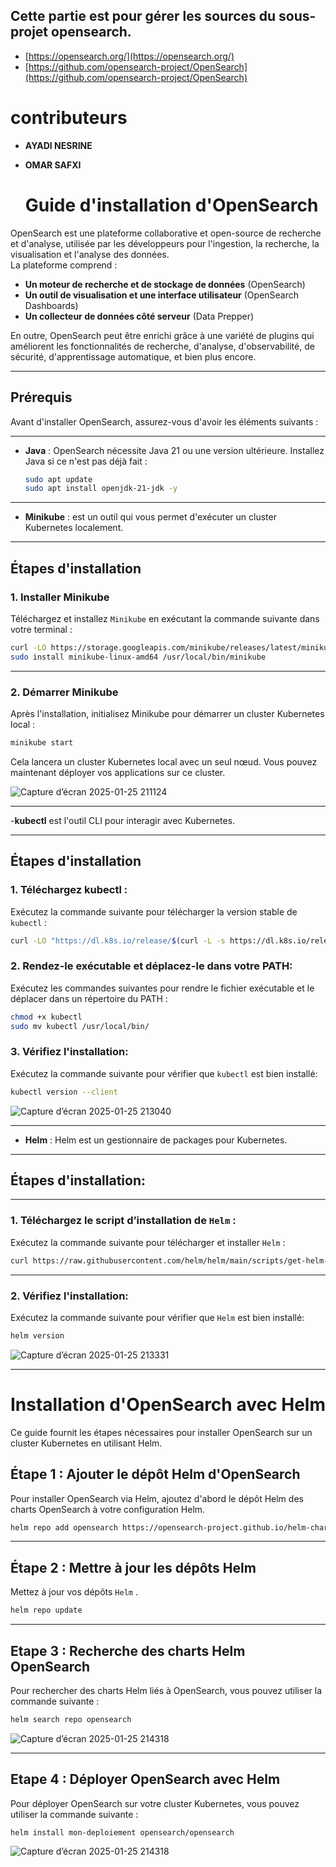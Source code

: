 ## Cette partie est pour gérer les sources du sous-projet opensearch.
- [https://opensearch.org/](https://opensearch.org/)
- [https://github.com/opensearch-project/OpenSearch](https://github.com/opensearch-project/OpenSearch)

# contributeurs
- **AYADI NESRINE**
- **OMAR SAFXI**

  # Guide d'installation d'OpenSearch

OpenSearch est une plateforme collaborative et open-source de recherche et d'analyse, utilisée par les développeurs pour l'ingestion, la recherche, la visualisation et l'analyse des données.  
La plateforme comprend :  
- **Un moteur de recherche et de stockage de données** (OpenSearch)  
- **Un outil de visualisation et une interface utilisateur** (OpenSearch Dashboards)  
- **Un collecteur de données côté serveur** (Data Prepper)  

En outre, OpenSearch peut être enrichi grâce à une variété de plugins qui améliorent les fonctionnalités de recherche, d'analyse, d'observabilité, de sécurité, d'apprentissage automatique, et bien plus encore.

---

## Prérequis

Avant d'installer OpenSearch, assurez-vous d'avoir les éléments suivants :

---

- **Java** : OpenSearch nécessite Java 21 ou une version ultérieure. Installez Java si ce n'est pas déjà fait :
  ```bash
  sudo apt update
  sudo apt install openjdk-21-jdk -y
  ```
---

- **Minikube** : est un outil qui vous permet d'exécuter un cluster Kubernetes localement.

---

## Étapes d'installation

### 1. Installer Minikube

Téléchargez et installez `Minikube` en exécutant la commande suivante dans votre terminal :
```bash
curl -LO https://storage.googleapis.com/minikube/releases/latest/minikube-linux-amd64
sudo install minikube-linux-amd64 /usr/local/bin/minikube
```
---

### 2. Démarrer Minikube

Après l'installation, initialisez Minikube pour démarrer un cluster Kubernetes local :
```bash
minikube start
```
Cela lancera un cluster Kubernetes local avec un seul nœud. Vous pouvez maintenant déployer vos applications sur ce cluster.

![Capture d’écran 2025-01-25 211124](https://github.com/user-attachments/assets/9f0b481f-20e1-4c8a-a34f-52da93dc2f74)

---

-**kubectl** est l'outil CLI pour interagir avec Kubernetes.

---

## Étapes d'installation

### 1. Téléchargez kubectl :

Exécutez la commande suivante pour télécharger la version stable de `kubectl` :

```bash
curl -LO "https://dl.k8s.io/release/$(curl -L -s https://dl.k8s.io/release/stable.txt)/bin/linux/amd64/kubectl"
```

### 2. Rendez-le exécutable et déplacez-le dans votre PATH:

Exécutez les commandes suivantes pour rendre le fichier exécutable et le déplacer dans un répertoire du PATH :

```bash
chmod +x kubectl
sudo mv kubectl /usr/local/bin/
```

### 3. Vérifiez l'installation:

Exécutez la commande suivante pour vérifier que `kubectl` est bien installé:

```bash
kubectl version --client
```

![Capture d’écran 2025-01-25 213040](https://github.com/user-attachments/assets/14f8e4fc-7c90-4ecc-ad2e-449600a7d134)

---

- **Helm** : Helm est un gestionnaire de packages pour Kubernetes.

---

## Étapes d'installation:

---

### 1. Téléchargez le script d’installation de `Helm` :

Exécutez la commande suivante pour télécharger et installer `Helm` :

```bash
curl https://raw.githubusercontent.com/helm/helm/main/scripts/get-helm-3 | bash
```

---

### 2. Vérifiez l'installation:

Exécutez la commande suivante pour vérifier que `Helm` est bien installé:

```bash
helm version 
```
![Capture d’écran 2025-01-25 213331](https://github.com/user-attachments/assets/3f1f1f58-9a5e-4e66-aaaa-2be80fcb61df)

---

# Installation d'OpenSearch avec Helm

Ce guide fournit les étapes nécessaires pour installer OpenSearch sur un cluster Kubernetes en utilisant Helm.

## Étape 1 : Ajouter le dépôt Helm d'OpenSearch

Pour installer OpenSearch via Helm, ajoutez d'abord le dépôt Helm des charts OpenSearch à votre configuration Helm.

```bash
helm repo add opensearch https://opensearch-project.github.io/helm-charts/
```

---

## Étape 2 : Mettre à jour les dépôts Helm

Mettez à jour vos dépôts `Helm` .

```bash
helm repo update
```

---

## Etape 3 : Recherche des charts Helm OpenSearch

Pour rechercher des charts Helm liés à OpenSearch, vous pouvez utiliser la commande suivante :

```bash
helm search repo opensearch
```

![Capture d’écran 2025-01-25 214318](https://github.com/user-attachments/assets/642eec64-22fd-44ef-84da-a4208100b485)

---

## Etape 4 : Déployer OpenSearch avec Helm

Pour déployer OpenSearch sur votre cluster Kubernetes, vous pouvez utiliser la commande suivante :

```bash
helm install mon-deploiement opensearch/opensearch
```
![Capture d’écran 2025-01-25 214318](https://github.com/user-attachments/assets/3f6ccce3-ab4d-4de7-8093-6f3ad0f71fd0)




